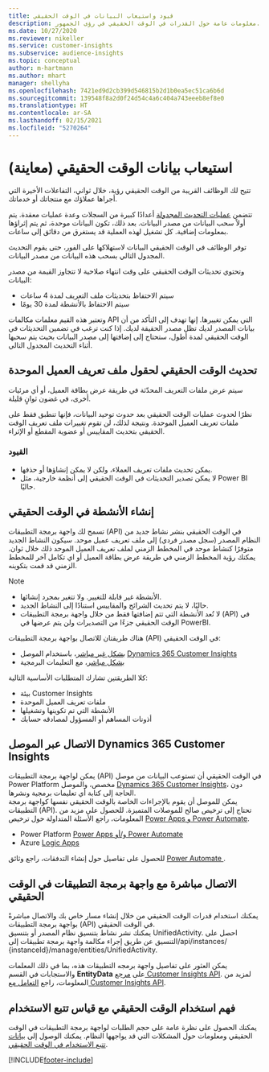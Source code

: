 ```yaml
---
title: قيود واستيعاب البيانات في الوقت الحقيقي
description: معلومات عامة حول القدرات في الوقت الحقيقي في رؤى الجمهور.
ms.date: 10/27/2020
ms.reviewer: nikeller
ms.service: customer-insights
ms.subservice: audience-insights
ms.topic: conceptual
author: m-hartmann
ms.author: mhart
manager: shellyha
ms.openlocfilehash: 7421ed9d2cb399d546815b2d1b0ea5ec51ca6b6d
ms.sourcegitcommit: 139548f8a2d0f24d54c4a6c404a743eeeb8ef8e0
ms.translationtype: HT
ms.contentlocale: ar-SA
ms.lasthandoff: 02/15/2021
ms.locfileid: "5270264"
---
```

# <a name="real-time-data-ingestion-preview"></a>استيعاب بيانات الوقت الحقيقي (معاينة)

تتيح لك الوظائف القريبة من الوقت الحقيقي رؤية، خلال ثواني، التفاعلات الأخيرة التي أجراها عملاؤك مع منتجاتك أو خدماتك.

تتضمن [عمليات التحديث المجدولة](system.md#schedule-tab) أعدادًا كبيرة من السجلات وعدة عمليات معقدة. يتم أولاً سحب البيانات من مصدر البيانات. بعد ذلك، تكون البيانات موحدة، ثم يتم إثراؤها بمعلومات إضافية. كل تشغيل لهذه العملية قد يستغرق من دقائق إلى ساعات.

توفر الوظائف في الوقت الحقيقي البيانات لاستهلاكها على الفور، حتى يقوم التحديث المجدول التالي بسحب هذه البيانات من مصدر البيانات.

وتحتوي تحديثات الوقت الحقيقي على وقت انتهاء صلاحية لا تتجاوز القيمة من مصدر البيانات:

- سيتم الاحتفاظ بتحديثات ملف التعريف لمدة 4 ساعات
- سيتم الاحتفاظ بالأنشطة لمدة 30 يومًا

وتعتبر هذه القيم معلمات مكالمات API التي يمكن تغييرها. إنها تهدف إلى التأكد من أن بيانات المصدر لديك تظل مصدر الحقيقة لديك. إذا كنت ترغب في تضمين التحديثات في الوقت الحقيقي لمدة أطول، ستحتاج إلى إضافتها إلى مصدر البيانات بحيث يتم سحبها أثناء التحديث المجدول التالي.

## <a name="real-time-update-of-the-unified-customer-profile-fields"></a>تحديث الوقت الحقيقي لحقول ملف تعريف العميل الموحدة

سيتم عرض ملفات التعريف المحدّثة في طريقة عرض بطاقة العميل، أو أي مرئيات أخرى، في غضون ثوانٍ قليلة.

نظرًا لحدوث عمليات الوقت الحقيقي بعد حدوث توحيد البيانات، فإنها تنطبق فقط على ملفات تعريف العميل الموحدة. ونتيجة لذلك، لن تقوم تغييرات ملف تعريف الوقت الحقيقي بتحديث المقاييس أو عضوية المقطع أو الإثراء.

### <a name="limitations"></a>القيود

- يمكن تحديث ملفات تعريف العملاء، ولكن لا يمكن إنشاؤها أو حذفها.
- لا يمكن تصدير التحديثات في الوقت الحقيقي إلى أنظمة خارجية، مثل Power BI حاليًا.

## <a name="real-time-creation-of-activities"></a>إنشاء الأنشطة في الوقت الحقيقي

تسمح لك واجهة برمجة التطبيقات (API) في الوقت الحقيقي بنشر نشاط جديد من النظام المصدر (سجل مصدر فردي) إلى ملف تعريف عميل موحد. سيكون النشاط الجديد متوفرًا كنشاط موحد في المخطط الزمني لملف تعريف العميل الموحد ذلك خلال ثوان. يمكنك رؤية المخطط الزمني في طريقة عرض بطاقة العميل أو اي تكامل آخر للمخطط الزمني قد قمت بتكوينه.

> [!NOTE]
>
> - الأنشطة غير قابلة للتغيير. ولا تتغير بمجرد إنشائها.
> - حاليًا، لا يتم تحديث الشرائح والمقاييس استنادًا إلى النشاط الجديد.
> - لا تُعد الأنشطة التي تتم إضافتها فقط من خلال واجهة برمجة التطبيقات (API) في الوقت الحقيقي جزءًا من التصديرات ولن يتم عرضها في PowerBI.

هناك طريقتان للاتصال بواجهة برمجة التطبيقات (API) في الوقت الحقيقي:

- [بشكل غير مباشر](#connect-via-the-dynamics-365-customer-insights-connector)، باستخدام الموصل [Dynamics 365 Customer Insights ](https://docs.microsoft.com/connectors/customerinsights/)
- [بشكل مباشر](#connect-directly-to-the-real-time-api)، مع التعليمات البرمجية

كلا الطريقتين تشارك المتطلبات الأساسية التالية:

- بيئة Customer Insights
- ملفات تعريف العميل الموحدة
- الأنشطة التي تم تكوينها وتشغيلها
- أذونات المساهم أو المسؤول لمصادقه حسابك

## <a name="connect-via-the-dynamics-365-customer-insights-connector"></a>الاتصال عبر الموصل Dynamics 365 Customer Insights

يمكن لواجهة برمجة التطبيقات (API) في الوقت الحقيقي أن تستوعب البيانات من موصل Power Platform مخصص، والموصل [Dynamics 365 Customer Insights](https://docs.microsoft.com/connectors/customerinsights/)، دون الحاجة إلى كتابة أي تعليمات برمجية ونشرها.    
يمكن للموصل أن يقوم بالإجراءات الخاصة بالوقت الحقيقي نفسها كواجهة برمجة التطبيقات (API). تحتاج إلى ترخيص صالح للموصلات المتميزة. للحصول على مزيد من المعلومات، راجع الأسئلة المتداولة حول ترخيص [Power Apps و Power Automate](https://docs.microsoft.com/power-platform/admin/powerapps-flow-licensing-faq).

- Power Platform [Power Apps و/أو Power Automate](https://docs.microsoft.com/connectors/)
- Azure [Logic Apps](https://docs.microsoft.com/azure/connectors/apis-list)

للحصول على تفاصيل حول إنشاء التدفقات، راجع وثائق [Power Automate ](https://docs.microsoft.com/power-automate/).

## <a name="connect-directly-to-the-real-time-api"></a>الاتصال مباشرة مع واجهة برمجة التطبيقات في الوقت الحقيقي

يمكنك استخدام قدرات الوقت الحقيقي من خلال إنشاء مسار خاص بك والاتصال مباشرةً بواجهة برمجة التطبيقات (API) في الوقت الحقيقي.    
يمكنك نشر نشاط بتنسيق نظام المصدر أو بتنسيق UnifiedActivity‬. احصل على التنسيق عن طريق إجراء مكالمة واجهة برمجة تطبيقات إلى/api/instances/ {instanceId}/manage/entities/UnifiedActivity.

يمكن العثور على تفاصيل واجهة برمجه التطبيقات هذه، بما في ذلك المعلمات والاستجابات في القسم **EntityData** على [مرجع Customer Insights API](https://developer.ci.ai.dynamics.com/api-details#api=CustomerInsights). لمزيد من المعلومات، راجع [التعامل مع Customer Insights API](apis.md).

## <a name="understand-your-real-time-usage-with-telemetry"></a>فهم استخدام الوقت الحقيقي مع قياس تتبع الاستخدام

يمكنك الحصول على نظرة عامة على حجم الطلبات لواجهة برمجة التطبيقات في الوقت الحقيقي ومعلومات حول المشكلات التي قد يواجهها النظام. يمكنك الوصول إلى [بيانات تتبع الاستخدام في الوقت الحقيقي](system.md#api-usage-tab). 


[!INCLUDE[footer-include](../includes/footer-banner.md)]